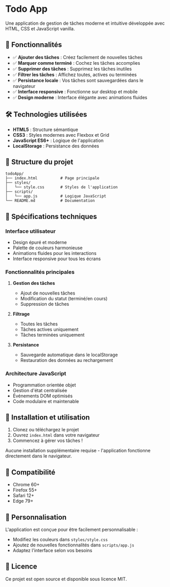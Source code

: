 # Todo App

Une application de gestion de tâches moderne et intuitive développée avec HTML, CSS et JavaScript vanilla.

## 🚀 Fonctionnalités

- ✅ **Ajouter des tâches** : Créez facilement de nouvelles tâches
- ✅ **Marquer comme terminé** : Cochez les tâches accomplies
- ✅ **Supprimer des tâches** : Supprimez les tâches inutiles
- ✅ **Filtrer les tâches** : Affichez toutes, actives ou terminées
- ✅ **Persistance locale** : Vos tâches sont sauvegardées dans le navigateur
- ✅ **Interface responsive** : Fonctionne sur desktop et mobile
- ✅ **Design moderne** : Interface élégante avec animations fluides

## 🛠️ Technologies utilisées

- **HTML5** : Structure sémantique
- **CSS3** : Styles modernes avec Flexbox et Grid
- **JavaScript ES6+** : Logique de l'application
- **LocalStorage** : Persistance des données

## 📁 Structure du projet

```
todoApp/
├── index.html          # Page principale
├── styles/
│   └── style.css       # Styles de l'application
├── scripts/
│   └── app.js          # Logique JavaScript
└── README.md           # Documentation
```

## 🎯 Spécifications techniques

### Interface utilisateur
- Design épuré et moderne
- Palette de couleurs harmonieuse
- Animations fluides pour les interactions
- Interface responsive pour tous les écrans

### Fonctionnalités principales
1. **Gestion des tâches**
   - Ajout de nouvelles tâches
   - Modification du statut (terminé/en cours)
   - Suppression de tâches

2. **Filtrage**
   - Toutes les tâches
   - Tâches actives uniquement
   - Tâches terminées uniquement

3. **Persistance**
   - Sauvegarde automatique dans le localStorage
   - Restauration des données au rechargement

### Architecture JavaScript
- Programmation orientée objet
- Gestion d'état centralisée
- Événements DOM optimisés
- Code modulaire et maintenable

## 🚀 Installation et utilisation

1. Clonez ou téléchargez le projet
2. Ouvrez `index.html` dans votre navigateur
3. Commencez à gérer vos tâches !

Aucune installation supplémentaire requise - l'application fonctionne directement dans le navigateur.

## 📱 Compatibilité

- Chrome 60+
- Firefox 55+
- Safari 12+
- Edge 79+

## 🎨 Personnalisation

L'application est conçue pour être facilement personnalisable :
- Modifiez les couleurs dans `styles/style.css`
- Ajoutez de nouvelles fonctionnalités dans `scripts/app.js`
- Adaptez l'interface selon vos besoins

## 📄 Licence

Ce projet est open source et disponible sous licence MIT. 